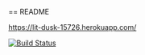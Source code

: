 == README

https://lit-dusk-15726.herokuapp.com/

[![Build Status](https://travis-ci.org/Pulperi/ratebeeer.svg?branch=master)](https://travis-ci.org/Pulperi/ratebeeer)